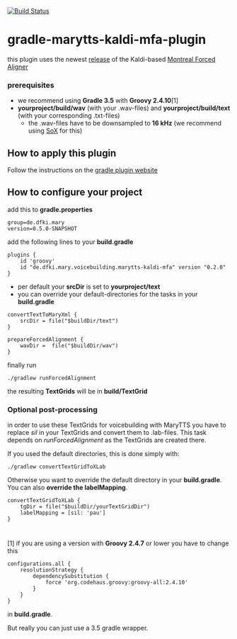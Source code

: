 [![Build Status](https://travis-ci.org/marytts/gradle-marytts-kaldi-mfa-plugin.svg?branch=master)](https://travis-ci.org/marytts/gradle-marytts-kaldi-mfa-plugin)

# gradle-marytts-kaldi-mfa-plugin
this plugin uses the newest [release](https://github.com/MontrealCorpusTools/Montreal-Forced-Aligner/releases) of the Kaldi-based [Montreal Forced Aligner](https://montrealcorpustools.github.io/Montreal-Forced-Aligner/)

### prerequisites
- we recommend using **Gradle 3.5** with **Groovy 2.4.10**[1]
- **yourproject/build/wav** (with your .wav-files) and **yourproject/build/text** (with your corresponding .txt-files)
    - the .wav-files have to be downsampled to **16 kHz** (we recommend using [SoX](http://sox.sourceforge.net) for this)

## How to apply this plugin

Follow the instructions on the [gradle plugin website](https://plugins.gradle.org/plugin/de.dfki.mary.voicebuilding.marytts-kaldi-mfa)

## How to configure your project
add this to **gradle.properties**
```
group=de.dfki.mary
version=0.5.0-SNAPSHOT
```

add the following lines to your **build.gradle**
```
plugins {
    id 'groovy'
    id "de.dfki.mary.voicebuilding.marytts-kaldi-mfa" version "0.2.0"
}

 ```
 - per default your **srcDir** is set to  **yourproject/text**
 - you can override your default-directories for the tasks in your **build.gradle**
 ```
 convertTextToMaryXml {
     srcDir = file("$buildDir/text")
 }

 prepareForcedAlignment {
     wavDir =  file("$buildDir/wav")
 }
 ```

finally run
```
./gradlew runForcedAlignment
```
the resulting **TextGrids** will be in **build/TextGrid**

### Optional post-processing
in order to use these TextGrids for voicebuilding with MaryTTS you have to replace *sil* in your TextGrids and convert them to .lab-files.
This task depends on *runForcedAlignment* as the TextGrids are created there.

If you used the default directories, this is done simply with:
```
./gradlew convertTextGridToXLab
```
Otherwise you want to override the default directory in your **build.gradle**. You can also **override the labelMapping**.  
 ```
 convertTextGridToXLab {
     tgDir = file("$buildDir/yourTextGridDir")
     labelMapping = [sil: 'pau']
 }
 ```

#

[1] if you are using a version with **Groovy 2.4.7** or lower you have to change this
```
configurations.all {
    resolutionStrategy {
        dependencySubstitution {
            force 'org.codehaus.groovy:groovy-all:2.4.10'
        }
    }
}
```
in **build.gradle**.

But really you can just use a 3.5 gradle wrapper.
